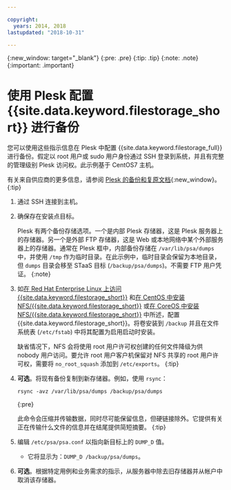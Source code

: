 ```yaml
---

copyright:
  years: 2014, 2018
lastupdated: "2018-10-31"

---
```

{:new_window: target="_blank"}
{:pre: .pre}
{:tip: .tip}
{:note: .note}
{:important: .important}

# 使用 Plesk 配置 {{site.data.keyword.filestorage_short}} 进行备份

您可以使用这些指示信息在 Plesk 中配置 {{site.data.keyword.filestorage_full}} 进行备份。假定以 root 用户或 sudo 用户身份通过 SSH 登录到系统，并且有完整的管理级别 Plesk 访问权。此示例基于 CentOS7 主机。

有关来自供应商的更多信息，请参阅 [Plesk 的备份和复原文档](https://docs.plesk.com/en-US/12.5/administrator-guide/backing-up-and-restoration.59256/){:new_window}。
{:tip}

1. 通过 SSH 连接到主机。
2. 确保存在安装点目标。<br />

   Plesk 有两个备份存储选项。一个是内部 Plesk 存储器，这是 Plesk 服务器上的存储器。另一个是外部 FTP 存储器，这是 Web 或本地网络中某个外部服务器上的存储器。通常在 Plesk 框中，内部备份存储在 `/var/lib/psa/dumps` 中，并使用
`/tmp` 作为临时目录。在此示例中，临时目录会保留为本地目录，但 `dumps` 目录会移至 STaaS 目标 (`/backup/psa/dumps`)。不需要 FTP 用户凭证。
   {:note}
3. 如[在 Red Hat Enterprise Linux 上访问 {{site.data.keyword.filestorage_short}}](accessing-file-storage-linux.html) 和[在 CentOS 中安装 NFS/{{site.data.keyword.filestorage_short}}](mounting-nsf-file-storage.html) 或[在 CoreOS 中安装 NFS/{{site.data.keyword.filestorage_short}}](mounting-storage-coreos.html) 中所述，配置 {{site.data.keyword.filestorage_short}}。将卷安装到 `/backup` 并且在文件系统表 (`/etc/fstab`) 中将其配置为启用启动时安装。<br />

   缺省情况下，NFS 会将使用 root 用户许可权创建的任何文件降级为供 nobody 用户访问。要允许 root 用户客户机保留对 NFS 共享的 root 用户许可权，需要将 `no_root_squash` 添加到 `/etc/exports`。
   {:tip}
4. **可选**。将现有备份复制到新存储器。例如，使用 `rsync`：
   ```
   rsync -avz /var/lib/psa/dumps /backup/psa/dumps
   ```
   {:pre}

   此命令会压缩并传输数据，同时尽可能保留信息，但硬链接除外。它提供有关正在传输什么文件的信息并在结尾提供简短摘要。
   {:tip}
5. 编辑 `/etc/psa/psa.conf` 以指向新目标上的 `DUMP_D` 值。
    - 它将显示为：`DUMP_D /backup/psa/dumps`。
6. **可选**。根据特定用例和业务需求的指示，从服务器中除去旧存储器并从帐户中取消该存储器。
